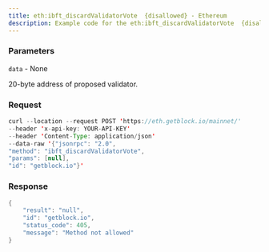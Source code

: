 ```yaml
---
title: eth:ibft_discardValidatorVote  {disallowed} - Ethereum
description: Example code for the eth:ibft_discardValidatorVote  {disallowed} json-rpc method. Сomplete guide on how to use eth:ibft_discardValidatorVote  {disallowed} json-rpc in GetBlock.io Web3 documentation.
---
```


### Parameters


`data` - None

20-byte address of proposed validator.

### Request

``` java
curl --location --request POST 'https://eth.getblock.io/mainnet/' 
--header 'x-api-key: YOUR-API-KEY' 
--header 'Content-Type: application/json' 
--data-raw '{"jsonrpc": "2.0",
"method": "ibft_discardValidatorVote",
"params": [null],
"id": "getblock.io"}'
```

###  Response

``` java
{
    "result": "null",
    "id": "getblock.io",
    "status_code": 405,
    "message": "Method not allowed"
}
```

